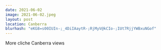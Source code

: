 ```yaml
---
date: 2021-06-02
image: 2021-06-02.jpeg
layout: post
location: Canberra
blurhash: "eKG8=s00IUIn-;_4DiIAaytR-;RjMyV@kCIo-;IUt7RjjYWBxuNGof"
---
```


More cliche Canberra views
